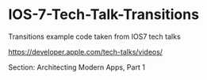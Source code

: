 IOS-7-Tech-Talk-Transitions
===========================

Transitions example code taken from IOS7 tech talks

https://developer.apple.com/tech-talks/videos/

Section: Architecting Modern Apps, Part 1

